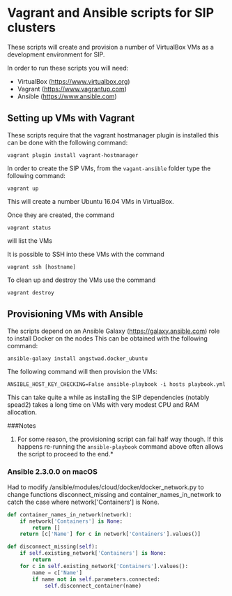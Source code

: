 # Vagrant and Ansible scripts for SIP clusters

These scripts will create and provision a number of
VirtualBox VMs as a development environment for SIP.

In order to run these scripts you will need:
- VirtualBox (https://www.virtualbox.org)
- Vagrant (https://www.vagrantup.com)
- Ansible (https://www.ansible.com)

## Setting up VMs with Vagrant

These scripts require that the vagrant hostmanager plugin is installed
this can be done with the following command:

```vagrant plugin install vagrant-hostmanager```


In order to create the SIP VMs, from the `vagant-ansible` folder type the following command:

```vagrant up```

This will create a number Ubuntu 16.04 VMs in VirtualBox.

Once they are created, the command

```vagrant status```

will list the VMs

It is possible to SSH into these VMs with the command

```vagrant ssh [hostname]```

To clean up and destroy the VMs use the command

```vagrant destroy```

## Provisioning VMs with Ansible

The scripts depend on an Ansible Galaxy (https://galaxy.ansible.com) role to
install Docker on the nodes This can be obtained with the following command:

```ansible-galaxy install angstwad.docker_ubuntu```

The following command will then provision the VMs:

```ANSIBLE_HOST_KEY_CHECKING=False ansible-playbook -i hosts playbook.yml```

This can take quite a while as installing the SIP dependencies (notably spead2)
takes a long time on VMs with very modest CPU and RAM allocation.

###Notes
1. For some reason, the provisioning script can fail half way though.
If this happens re-running the ```ansible-playbook``` command above
often allows the script to proceed to the end.*


### Ansible 2.3.0.0 on macOS


Had to modify /ansible/modules/cloud/docker/docker_network.py to change
functions disconnect_missing and container_names_in_network to catch
the case where network['Containers'] is None.

```Python
def container_names_in_network(network):
    if network['Containers'] is None:
        return []
    return [c['Name'] for c in network['Containers'].values()]
```

```Python
def disconnect_missing(self):
    if self.existing_network['Containers'] is None:
        return
    for c in self.existing_network['Containers'].values():
        name = c['Name']
        if name not in self.parameters.connected:
            self.disconnect_container(name)
```
